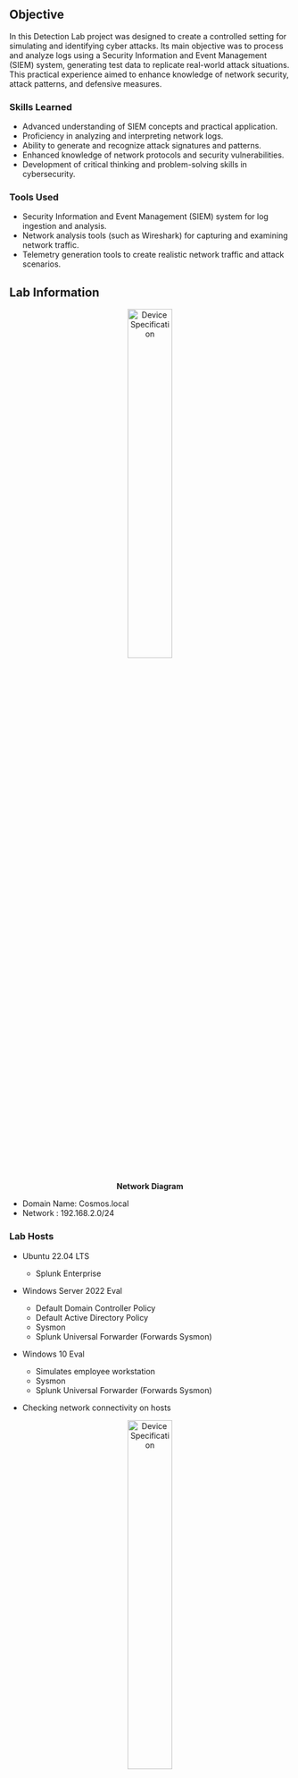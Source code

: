## Objective

In this Detection Lab project was designed to create a controlled setting for simulating and identifying cyber attacks. Its main objective was to process and analyze logs using a Security Information and Event Management (SIEM) system, generating test data to replicate real-world attack situations. This practical experience aimed to enhance knowledge of network security, attack patterns, and defensive measures.

### Skills Learned

- Advanced understanding of SIEM concepts and practical application.
- Proficiency in analyzing and interpreting network logs.
- Ability to generate and recognize attack signatures and patterns.
- Enhanced knowledge of network protocols and security vulnerabilities.
- Development of critical thinking and problem-solving skills in cybersecurity.

### Tools Used

- Security Information and Event Management (SIEM) system for log ingestion and analysis.
- Network analysis tools (such as Wireshark) for capturing and examining network traffic.
- Telemetry generation tools to create realistic network traffic and attack scenarios.

## Lab Information

<p align="center">
<img src="https://imgur.com/VUDviOE.png" height="40%" width="40%" alt="Device Specification"/>
<br/>
<b>Network Diagram</b>
<br/>

- Domain Name: Cosmos.local
- Network : 192.168.2.0/24
 
### Lab Hosts

- Ubuntu 22.04 LTS
  - Splunk Enterprise
- Windows Server 2022 Eval
  - Default Domain Controller Policy
  - Default Active Directory Policy
  - Sysmon 
  - Splunk Universal Forwarder (Forwards Sysmon)
- Windows 10 Eval
  - Simulates employee workstation
  - Sysmon  
  - Splunk Universal Forwarder (Forwards Sysmon)  

- Checking network connectivity on hosts
<p align="center">
<img src="https://imgur.com/HDXm454.png" height="40%" width="40%" alt="Device Specification"/>
<br/>
<b>Splunk Server IP Address and status is running</b>
<br/>

<p align="center">
<img src="https://imgur.com/dojFuld.png" height="40%" width="40%" alt="Device Specification"/>
<br/>
<b>Splunk Server reachability</b>
<br/>

<p align="center">
<img src="https://imgur.com/GPotYqu.png" height="40%" width="40%" alt="Device Specification"/>
<br/>
<b>Windows Active Directory IP Address</b>
<br/>

<p align="center">
<img src="https://imgur.com/dyB5kNl.png" height="40%" width="40%" alt="Device Specification"/>
<br/>
<b>Windows Active Directory reachability</b>
<br/>

<p align="center">
<img src="https://imgur.com/XsJS2FY.png" height="40%" width="40%" alt="Device Specification"/>
<br/>
<b>Windows workstation's IP Address and reachability</b>
<br/>

- Generate traffic
<p align="center">
<img src="https://imgur.com/E8IGcV1.png" height="40%" width="40%" alt="Device Specification"/>
<br/>

- SIEM's log ingestion and analysis
<p align="center">
<img src="https://imgur.com/E8IGcV1.png" height="40%" width="40%" alt="Device Specification"/>
<br/>

- Wireshark's network capture
<p align="center">
<img src="https://imgur.com/E8IGcV1.png" height="40%" width="40%" alt="Device Specification"/>
<br/>

## Outcome
- Talk about what you achieved, attach screenshots.

- Windows Server 2022 Eval
  - Installed, configured and promoted as Domain Controller
  - Created domain user accounts
  - Installed and applied custom configuration to Splunk (inputs.conf) and Sysmon (sysmonconfig.xml)

- Windows 10 Pro Eval
  - Installed and applied custom configuration to Splunk(inputs.conf) and Sysmon (sysmonconfig.xml)
  - Joined the Domain
  - Domain user account logged-in
  - Install and setup Atomic Red Team
   - Performed Invoke-AtomicTest based on MITRE ATT&CK framework; 
     - Persistence > Create account (T1136.001)
     - Command and scripting interpreter > PowerShell (T1059.001)

- Attack Machine
  - Using Kali Linux, performed brute force attack using crowbar

## Acknowledgements
- [Splunk](https://www.splunk.com)
- [Sysmon](https://learn.microsoft.com/en-us/sysinternals/downloads/sysmon)
- Splunk Inputs.conf inspired from [MyDFIR](https://github.com/MyDFIR/Active-Directory-Project)
- Sysmon config from [Olaf Hartong](https://github.com/olafhartong/sysmon-modular)
  
